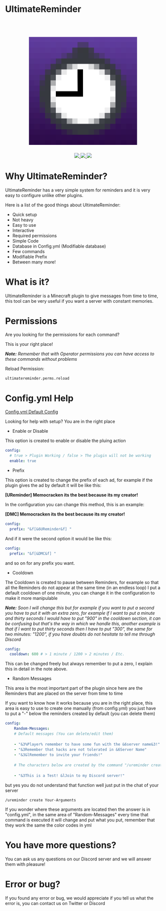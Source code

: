 # UltimateReminder

<h1 align="center">
  <br>
  <img src="/ureminder.png" alt="Ureminder Logo" width="350">
  <br>
</h1>
<p align="center">
    <a href="https://discord.gg/yNnnkRfavm" alt="discord">
        <img src="https://img.shields.io/discord/894059728714489856?color=b&label=Discord"/>
    </a>
    <a href="https://twitter.com/memocrackenxd" alt="Twitter">
      <img src="https://img.shields.io/twitter/follow/memocrackenxd?style=social"/>  
    </a>
   <a href="https://github.com/MemocrackenDev" alt="Twitter">
      <img src="https://img.shields.io/github/followers/MemocrackenDev?style=social"/>  
    </a>
</p>

# Why UltimateReminder?

UltimateReminder has a very simple system for 
reminders and it is very easy to configure unlike 
other plugins.

Here is a list of the good things about UltimateReminder:

- Quick setup
- Not heavy
- Easy to use
- Interactive
- Required permissions
- Simple Code
- Database in Config.yml (Modifiable database)
- Few commands
- Modifiable Prefix
- Between many more!

# What is it?

UltimateReminder is a Minecraft plugin to give messages from time to time, this tool 
can be very useful if you want a server with constant memories.

# Permissions

Are you looking for the permissions for each command? 

This is your right place!

***Note:** Remember that with Operator permissions you can have access to these commands without problems*

Reload Permission:

```
ultimatereminder.perms.reload
```

# Config.yml Help

[Config.yml Default Config](https://github.com/MemocrackenDev/UltimateReminder/blob/main/configdefault.yml)

Looking for help with setup? You are in the right place

- Enable or Disable

This option is created to enable or disable the pluing action

```yml
config:
  # true > Plugin Working / false > The plugin will not be working
  enable: true
```

- Prefix

This option is created to change the prefix of each ad, for example if the plugin gives 
the ad by default it will be like this:

**[UReminder] Memocracken its the best because its my creator!**

In the configuration you can change this method, this is an example:

**[DMC] Memocracken its the best because its my creator!**

```yml
config:
  prefix: "&f[&6UReminder&f] "
```

And if it were the second option it would be like this:

```yml
config:
  prefix: "&f[&DMC&f] "
```

and so on for any prefix you want.

- Cooldown

The Cooldown is created to pause between Reminders, for example so that all the Reminders do 
not appear at the same time (in an endless loop) I put a default cooldown of one 
minute, you can change it in the configuration to make it more manipulable

***Note:*** *Soon I will change this but for example if you want to put a second you have to put it with an extra zero, for example if I want to put a minute and thirty seconds I would have to put "900" in the cooldown section, it can be confusing but that's the way in which we handle this, another example is that if I want to put thirty seconds then I have to put "300", the same for two minutes: "1200", if you have doubts do not hesitate to tell me through Discord*

```yml
config:
  cooldown: 600 # > 1 minute / 1200 > 2 minutes / Etc.
```
This can be changed freely but always remember to put a zero, I explain this in detail in the note above.

- Random Messages

This area is the most important part of the plugin since here are the Reminders that are placed on the server from time to time

If you want to know how it works because you are in the right place, this area is easy to use to create one manually (from config.yml) you just have to put a "-" below the reminders created by default (you can delete them) 

```yml
config:
    Random-Messages: 
    # Default messages (You can delete/edit them)
    
    - "&3%Player% remember to have some fun with the &6server name&3!"
    - "&3Remember that hacks are not tolerated in &6Server Name"
    - "&3&lRemember to invite your friends!"
    
    # The characters below are created by the command "/ureminder create" or by someone else
    
    - "&3This is a Test! &lJoin to my Discord server!"
```

but yes you do not understand that function well just put in the chat of your server 

```
/ureminder create Your-Arguments
```

If you wonder where these arguments are located then the answer is in "config.yml", in the same area of "Random-Messages" every time that command is executed it will change and put what you put, remember that they work the same the color codes in yml

# You have more questions?

You can ask us any questions on our Discord server and we will answer them with pleasure!

# Error or bug?

If you found any error or bug, we would appreciate if you tell us what the error is, you can contact us on Twitter or Discord
